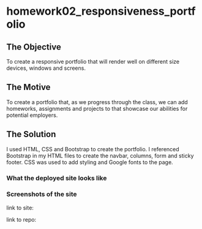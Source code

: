 # homework02_responsiveness_portfolio

## The Objective

To create a responsive portfolio that will render well on different size devices, windows and screens.

## The Motive
To create a portfolio that, as we progress through the class, we can add homeworks, assignments and projects to that showcase our abilities for potential employers. 

## The Solution
I used HTML, CSS and Bootstrap to create the portfolio. I referenced Bootstrap in my HTML files to create the navbar, columns, form and sticky footer. CSS was used to add styling and Google fonts to the page.

### What the deployed site looks like

### Screenshots of the site

link to site: 

link to repo: 